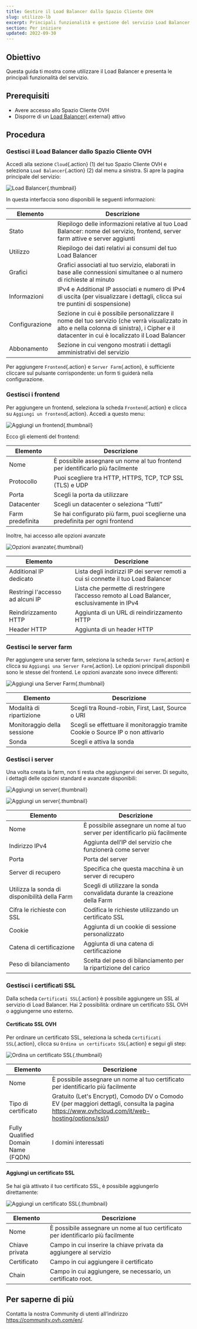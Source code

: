 ```yaml
---
title: Gestire il Load Balancer dallo Spazio Cliente OVH
slug: utilizzo-lb
excerpt: Principali funzionalità e gestione del servizio Load Balancer dallo Spazio Cliente OVH
section: Per iniziare
updated: 2022-09-30
---
```


## Obiettivo

Questa guida ti mostra come utilizzare il Load Balancer e presenta le principali funzionalità del servizio.

## Prerequisiti

- Avere accesso allo Spazio Cliente OVH
- Disporre di un [Load Balancer](https://www.ovh.it/soluzioni/ip-load-balancing/){.external} attivo

## Procedura

### Gestisci il Load Balancer dallo Spazio Cliente OVH

Accedi alla sezione `Cloud`{.action} (1) del tuo Spazio Cliente OVH e seleziona `Load Balancer`{.action} (2) dal menu a sinistra. Si apre la pagina principale del servizio:

![Load Balancer](images/lb_main_page.png){.thumbnail}

In questa interfaccia sono disponibili le seguenti informazioni:

|Elemento|Descrizione|
|---|---|
|Stato|Riepilogo delle informazioni relative al tuo Load Balancer: nome del servizio, frontend, server farm attive e server aggiunti|
|Utilizzo|Riepilogo dei dati relativi ai consumi del tuo Load Balancer|
|Grafici|Grafici associati al tuo servizio, elaborati in base alle connessioni simultanee o al numero di richieste al minuto|
|Informazioni|IPv4 e Additional IP associati e numero di IPv4 di uscita (per visualizzare i dettagli, clicca sui tre puntini di sospensione)|
|Configurazione|Sezione in cui è possibile personalizzare il nome del tuo servizio (che verrà visualizzato in alto e nella colonna di sinistra), i Cipher e il datacenter in cui è localizzato il Load Balancer |
|Abbonamento|Sezione in cui vengono mostrati i dettagli amministrativi del servizio|


Per aggiungere `Frontend`{.action} e `Server Farm`{.action}, è sufficiente cliccare sul pulsante corrispondente: un form ti guiderà nella configurazione. 


### Gestisci i frontend

Per aggiungere un frontend, seleziona la scheda `Frontend`{.action} e clicca su `Aggiungi un frontend`{.action}. Accedi a questo menu:


![Aggiungi un frontend](images/add_frontend.png){.thumbnail}

Ecco gli elementi del frontend:


|Elemento|Descrizione|
|---|---|
|Nome|È possibile assegnare un nome al tuo frontend per identificarlo più facilmente|
|Protocollo|Puoi scegliere tra HTTP, HTTPS, TCP, TCP SSL (TLS) e UDP|
|Porta|Scegli la porta da utilizzare|
|Datacenter|Scegli un datacenter o seleziona “Tutti”|
|Farm predefinita|Se hai configurato più farm, puoi sceglierne una predefinita per ogni frontend|

Inoltre, hai accesso alle opzioni avanzate


![Opzioni avanzate](images/advanced_frontend.png){.thumbnail}

|Elemento|Descrizione|
|---|---|
|Additional IP dedicato|Lista degli indirizzi IP dei server remoti a cui si connette il tuo Load Balancer|
|Restringi l'accesso ad alcuni IP|Lista che permette di restringere l’accesso remoto al Load Balancer, esclusivamente in IPv4|
|Reindirizzamento HTTP|Aggiunta di un URL di reindirizzamento HTTP|
|Header HTTP|Aggiunta di un header HTTP|


### Gestisci le server farm
Per aggiungere una server farm, seleziona la scheda `Server Farm`{.action} e clicca su `Aggiungi una Server Farm`{.action}. Le opzioni principali disponibili sono le stesse del frontend. Le opzioni avanzate sono invece differenti:


![Aggiungi una Server Farm](images/advanced_cluster.png){.thumbnail}

|Elemento|Descrizione|
|---|---|
|Modalità di ripartizione|Scegli tra Round-robin, First, Last, Source o URI|
|Monitoraggio della sessione|Scegli se effettuare il monitoraggio tramite Cookie o Source IP o non attivarlo|
|Sonda|Scegli e attiva la sonda|


### Gestisci i server
Una volta creata la farm, non ti resta che aggiungervi dei server. Di seguito, i dettagli delle opzioni standard e avanzate disponibili:


![Aggiungi un server](images/add_server.png){.thumbnail}

![Aggiungi un server](images/add_server_advanced.png){.thumbnail}


|Elemento|Descrizione|
|---|---|
|Nome|È possibile assegnare un nome al tuo server per identificarlo più facilmente|
|Indirizzo IPv4|Aggiunta dell’IP del servizio che funzionerà come server|
|Porta|Porta del server|
|Server di recupero|Specifica che questa macchina è un server di recupero|
|Utilizza la sonda di disponibilità della Farm|Scegli di utilizzare la sonda convalidata durante la creazione della Farm|
|Cifra le richieste con SSL|Codifica le richieste utilizzando un certificato SSL|
|Cookie|Aggiunta di un cookie di sessione personalizzato|
|Catena di certificazione|Aggiunta di una catena di certificazione|
|Peso di bilanciamento|Scelta del peso di bilanciamento per la ripartizione del carico|


### Gestisci i certificati SSL

Dalla scheda `Certificati SSL`{.action} è possibile aggiungere un SSL al servizio di Load Balancer. Hai 2 possibilità: ordinare un certificato SSL OVH o aggiungerne uno esterno.

#### Certificato SSL OVH

Per ordinare un certificato SSL, seleziona la scheda `Certificati SSL`{.action}, clicca su `Ordina un certificato SSL`{.action} e segui gli step:

![Ordina un certificato SSL](images/ordering_ssl.png){.thumbnail}

|Elemento|Descrizione|
|---|---|
|Nome|È possibile assegnare un nome al tuo certificato per identificarlo più facilmente|
|Tipo di certificato|Gratuito (Let's Encrypt), Comodo DV o Comodo EV (per maggiori dettagli, consulta la pagina <https://www.ovhcloud.com/it/web-hosting/options/ssl/>)|
|Fully Qualified Domain Name (FQDN)|I domini interessati|

#### Aggiungi un certificato SSL

Se hai già attivato il tuo certificato SSL, è possibile aggiungerlo direttamente:

![Aggiungi un certificato SSL](images/external_ssl.png){.thumbnail}


|Elemento|Descrizione|
|---|---|
|Nome|È possibile assegnare un nome al tuo certificato per identificarlo più facilmente|
|Chiave privata|Campo in cui inserire la chiave privata da aggiungere al servizio|
|Certificato|Campo in cui aggiungere il certificato|
|Chain|Campo in cui aggiungere, se necessario, un certificato root.|


## Per saperne di più

Contatta la nostra Community di utenti all’indirizzo <https://community.ovh.com/en/>.